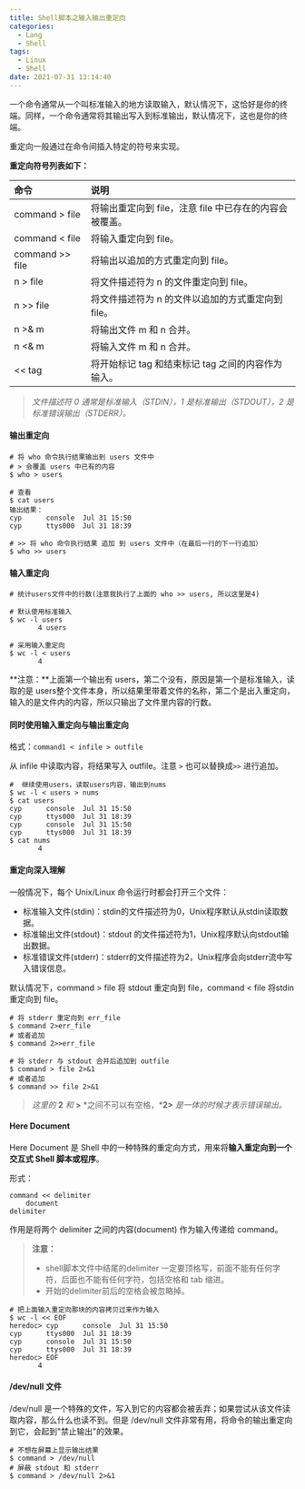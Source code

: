 ```yaml
---
title: Shell脚本之输入输出重定向
categories:
  - Lang
  - Shell
tags:
  - Linux
  - Shell
date: 2021-07-31 13:14:40
---
```


一个命令通常从一个叫标准输入的地方读取输入，默认情况下，这恰好是你的终端。同样，一个命令通常将其输出写入到标准输出，默认情况下，这也是你的终端。

重定向一般通过在命令间插入特定的符号来实现。

**重定向符号列表如下：**

| 命令            | 说明                                                    |
| :-------------- | :------------------------------------------------------ |
| command > file  | 将输出重定向到 file，注意 file 中已存在的内容会被覆盖。 |
| command < file  | 将输入重定向到 file。                                   |
| command >> file | 将输出以追加的方式重定向到 file。                       |
| n > file        | 将文件描述符为 n 的文件重定向到 file。                  |
| n >> file       | 将文件描述符为 n 的文件以追加的方式重定向到 file。      |
| n >& m          | 将输出文件 m 和 n 合并。                                |
| n <& m          | 将输入文件 m 和 n 合并。                                |
| << tag          | 将开始标记 tag 和结束标记 tag 之间的内容作为输入。      |

> *文件描述符 0 通常是标准输入（STDIN），1 是标准输出（STDOUT），2 是标准错误输出（STDERR）。*

#### 输出重定向

```shell
# 将 who 命令执行结果输出到 users 文件中
# > 会覆盖 users 中已有的内容
$ who > users

# 查看
$ cat users
输出结果：
cyp      console  Jul 31 15:50
cyp      ttys000  Jul 31 18:39

# >> 将 who 命令执行结果 追加 到 users 文件中（在最后一行的下一行追加）
$ who >> users
```

#### 输入重定向

```shell
# 统计users文件中的行数(注意我执行了上面的 who >> users, 所以这里是4)

# 默认使用标准输入
$ wc -l users
       4 users

# 采用输入重定向
$ wc -l < users
       4
```

**注意：**上面第一个输出有 users，第二个没有，原因是第一个是标准输入，读取的是 users整个文件本身，所以结果里带着文件的名称，第二个是出入重定向，输入的是文件内的内容，所以只输出了文件里内容的行数。

#### 同时使用输入重定向与输出重定向

格式：`command1 < infile > outfile`

从 infile 中读取内容，将结果写入 outfile。注意 `>` 也可以替换成`>>` 进行追加。

```shell
#  继续使用users，读取users内容，输出到nums
$ wc -l < users > nums
$ cat users
cyp      console  Jul 31 15:50
cyp      ttys000  Jul 31 18:39
cyp      console  Jul 31 15:50
cyp      ttys000  Jul 31 18:39
$ cat nums
       4
```

#### 重定向深入理解

一般情况下，每个 Unix/Linux 命令运行时都会打开三个文件：

- 标准输入文件(stdin)：stdin的文件描述符为0，Unix程序默认从stdin读取数据。
- 标准输出文件(stdout)：stdout 的文件描述符为1，Unix程序默认向stdout输出数据。
- 标准错误文件(stderr)：stderr的文件描述符为2，Unix程序会向stderr流中写入错误信息。

默认情况下，command > file 将 stdout 重定向到 file，command < file 将stdin 重定向到 file。

```shell
# 将 stderr 重定向到 err_file
$ command 2>err_file
# 或者追加
$ command 2>>err_file

# 将 stderr 与 stdout 合并后追加到 outfile
$ command > file 2>&1
# 或者追加
$ command >> file 2>&1
```

> *这里的* **2** *和* **>** *之间不可以有空格，***2>** *是一体的时候才表示错误输出。*

#### Here Document

Here Document 是 Shell 中的一种特殊的重定向方式，用来将**输入重定向到一个交互式 Shell 脚本或程序**。

形式：

```shell
command << delimiter
    document
delimiter
```

作用是将两个 delimiter 之间的内容(document) 作为输入传递给 command。

> **注意：**
>
> - shell脚本文件中结尾的delimiter 一定要顶格写，前面不能有任何字符，后面也不能有任何字符，包括空格和 tab 缩进。
> - 开始的delimiter前后的空格会被忽略掉。

```shell
# 把上面输入重定向那块的内容拷贝过来作为输入
$ wc -l << EOF
heredoc> cyp      console  Jul 31 15:50
cyp      ttys000  Jul 31 18:39
cyp      console  Jul 31 15:50
cyp      ttys000  Jul 31 18:39
heredoc> EOF
       4
```

#### /dev/null 文件

/dev/null 是一个特殊的文件，写入到它的内容都会被丢弃；如果尝试从该文件读取内容，那么什么也读不到。但是 /dev/null 文件非常有用，将命令的输出重定向到它，会起到"禁止输出"的效果。

```shell
# 不想在屏幕上显示输出结果
$ command > /dev/null
# 屏蔽 stdout 和 stderr
$ command > /dev/null 2>&1
```

